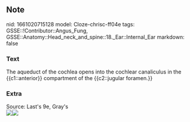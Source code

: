 ## Note
nid: 1661020715128
model: Cloze-chrisc-ff04e
tags: GSSE::!Contributor::Angus_Fung, GSSE::Anatomy::Head_neck_and_spine::18._Ear::Internal_Ear
markdown: false

### Text
The aqueduct of the cochlea opens into the cochlear canaliculus in the {{c1::anterior}} compartment of the {{c2::jugular foramen.}}

### Extra
<div>
  Source: Last's 9e, Gray's
</div>
<div><img src=
"paste-4226e8d1d2287f9b58603912a05baed3a08dc500.jpg"><img src= 
"paste-d3907c43b44c98fc43a72b0b9ad8c30f423d1d16.jpg"></div>
